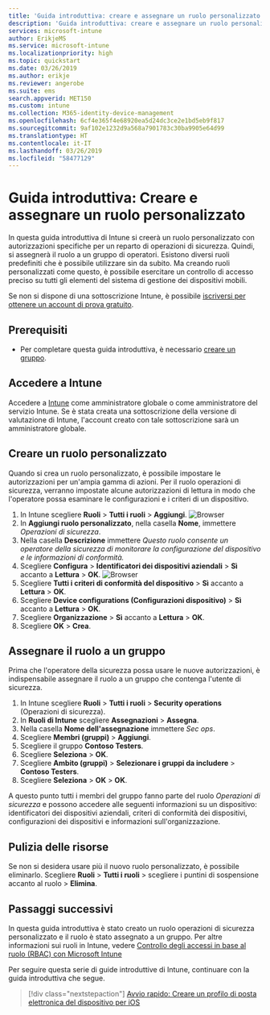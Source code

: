 ```yaml
---
title: 'Guida introduttiva: creare e assegnare un ruolo personalizzato in Intune'
description: 'Guida introduttiva: creare e assegnare un ruolo personalizzato per un servizio di gestione dispositivi remoti.'
services: microsoft-intune
author: ErikjeMS
ms.service: microsoft-intune
ms.localizationpriority: high
ms.topic: quickstart
ms.date: 03/26/2019
ms.author: erikje
ms.reviewer: angerobe
ms.suite: ems
search.appverid: MET150
ms.custom: intune
ms.collection: M365-identity-device-management
ms.openlocfilehash: 6cf4e365f4e68920ea5d24dc3ce2e1bd5eb9f817
ms.sourcegitcommit: 9af102e1232d9a568a7901783c30ba9905e64d99
ms.translationtype: HT
ms.contentlocale: it-IT
ms.lasthandoff: 03/26/2019
ms.locfileid: "58477129"
---
```

# <a name="quickstart-create-and-assign-a-custom-role"></a>Guida introduttiva: Creare e assegnare un ruolo personalizzato

In questa guida introduttiva di Intune si creerà un ruolo personalizzato con autorizzazioni specifiche per un reparto di operazioni di sicurezza. Quindi, si assegnerà il ruolo a un gruppo di operatori. Esistono diversi ruoli predefiniti che è possibile utilizzare sin da subito. Ma creando ruoli personalizzati come questo, è possibile esercitare un controllo di accesso preciso su tutti gli elementi del sistema di gestione dei dispositivi mobili.

Se non si dispone di una sottoscrizione Intune, è possibile [iscriversi per ottenere un account di prova gratuito](free-trial-sign-up.md).

## <a name="prerequisites"></a>Prerequisiti

- Per completare questa guida introduttiva, è necessario [creare un gruppo](quickstart-create-group.md).

## <a name="sign-in-to-intune"></a>Accedere a Intune

Accedere a [Intune](https://aka.ms/intuneportal) come amministratore globale o come amministratore del servizio Intune. Se è stata creata una sottoscrizione della versione di valutazione di Intune, l'account creato con tale sottoscrizione sarà un amministratore globale.

## <a name="create-a-custom-role"></a>Creare un ruolo personalizzato

Quando si crea un ruolo personalizzato, è possibile impostare le autorizzazioni per un'ampia gamma di azioni. Per il ruolo operazioni di sicurezza, verranno impostate alcune autorizzazioni di lettura in modo che l'operatore possa esaminare le configurazioni e i criteri di un dispositivo.

1. In Intune scegliere **Ruoli** > **Tutti i ruoli** > **Aggiungi**.
![Browser](media/quickstart-create-custom-role/add-custom-role.png)
2. In **Aggiungi ruolo personalizzato**, nella casella **Nome**, immettere *Operazioni di sicurezza*.
3. Nella casella **Descrizione** immettere *Questo ruolo consente un operatore della sicurezza di monitorare la configurazione del dispositivo e le informazioni di conformità.*
4. Scegliere **Configura** > **Identificatori dei dispositivi aziendali** > **Sì** accanto a **Lettura** > **OK**.
![Browser](media/quickstart-create-custom-role/corp-device-id-read.png)
5. Scegliere **Tutti i criteri di conformità del dispositivo** > **Sì** accanto a **Lettura** > **OK**.
6. Scegliere **Device configurations (Configurazioni dispositivo)** > **Sì** accanto a **Lettura** > **OK**.
7. Scegliere **Organizzazione** > **Sì** accanto a **Lettura** > **OK**.
8. Scegliere **OK** > **Crea**.

## <a name="assign-the-role-to-a-group"></a>Assegnare il ruolo a un gruppo

Prima che l'operatore della sicurezza possa usare le nuove autorizzazioni, è indispensabile assegnare il ruolo a un gruppo che contenga l'utente di sicurezza.

1. In Intune scegliere **Ruoli** > **Tutti i ruoli** > **Security operations** (Operazioni di sicurezza).
2. In **Ruoli di Intune** scegliere **Assegnazioni** > **Assegna**.
3. Nella casella **Nome dell'assegnazione** immettere *Sec ops*.
4. Scegliere **Membri (gruppi)** > **Aggiungi**.
5. Scegliere il gruppo **Contoso Testers**.
6. Scegliere **Seleziona** > **OK**.
7. Scegliere **Ambito (gruppi)** > **Selezionare i gruppi da includere** > **Contoso Testers**.
8. Scegliere **Seleziona** > **OK** > **OK**.

A questo punto tutti i membri del gruppo fanno parte del ruolo *Operazioni di sicurezza* e possono accedere alle seguenti informazioni su un dispositivo: identificatori dei dispositivi aziendali, criteri di conformità dei dispositivi, configurazioni dei dispositivi e informazioni sull'organizzazione.

## <a name="clean-up-resources"></a>Pulizia delle risorse

Se non si desidera usare più il nuovo ruolo personalizzato, è possibile eliminarlo. Scegliere **Ruoli** > **Tutti i ruoli** > scegliere i puntini di sospensione accanto al ruolo > **Elimina**.

## <a name="next-steps"></a>Passaggi successivi

In questa guida introduttiva è stato creato un ruolo operazioni di sicurezza personalizzato e il ruolo è stato assegnato a un gruppo. Per altre informazioni sui ruoli in Intune, vedere [Controllo degli accessi in base al ruolo (RBAC) con Microsoft Intune](role-based-access-control.md)

Per seguire questa serie di guide introduttive di Intune, continuare con la guida introduttiva che segue.

> [!div class="nextstepaction"]
> [Avvio rapido: Creare un profilo di posta elettronica del dispositivo per iOS](quickstart-email-profile.md)
